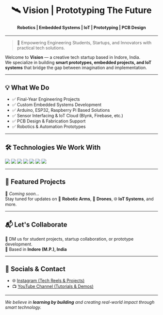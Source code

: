 <!-- Vision GitHub Profile README -->

<h1 align="center">🛰️ Vision | Prototyping The Future</h1>
<h4 align="center">Robotics | Embedded Systems | IoT | Prototyping | PCB Design</h4>

---

> 🚀 Empowering Engineering Students, Startups, and Innovators with practical tech solutions.

Welcome to **Vision** — a creative tech startup based in Indore, India.  
We specialize in building **smart prototypes, embedded projects, and IoT systems** that bridge the gap between imagination and implementation.

---

## 💡 What We Do

- ✅ Final-Year Engineering Projects  
- ✅ Custom Embedded Systems Development  
- ✅ Arduino, ESP32, Raspberry Pi Based Solutions  
- ✅ Sensor Interfacing & IoT Cloud (Blynk, Firebase, etc.)  
- ✅ PCB Design & Fabrication Support  
- ✅ Robotics & Automation Prototypes

---

## 🛠️ Technologies We Work With

<div align="left">

<img src="https://img.shields.io/badge/-Arduino-00979D?style=for-the-badge&logo=arduino&logoColor=white" />
<img src="https://img.shields.io/badge/-ESP32-333333?style=for-the-badge" />
<img src="https://img.shields.io/badge/-Raspberry%20Pi-C51A4A?style=for-the-badge&logo=raspberry-pi" />
<img src="https://img.shields.io/badge/-C/C++-00599C?style=for-the-badge&logo=cplusplus&logoColor=white" />
<img src="https://img.shields.io/badge/-Python-3776AB?style=for-the-badge&logo=python&logoColor=white" />
<img src="https://img.shields.io/badge/-IoT-blue?style=for-the-badge" />
<img src="https://img.shields.io/badge/-PCB%20Design-43B02A?style=for-the-badge" />

</div>

---

## 📂 Featured Projects

🚧 _Coming soon..._  
Stay tuned for updates on 🔧 **Robotic Arms**, 🚁 **Drones**, 🌐 **IoT Systems**, and more.

---

## 📬 Let's Collaborate

📩 DM us for student projects, startup collaboration, or prototype development.  
📍 Based in **Indore (M.P.), India**

---

## 📱 Socials & Contact

- 🌐 [Instagram (Tech Reels & Projects)](https://instagram.com/)  
- 📺 [YouTube Channel (Tutorials & Demos)](https://youtube.com/) 

---

_We believe in **learning by building** and creating real-world impact through smart technology._

